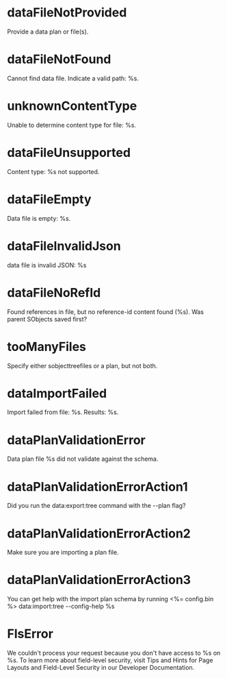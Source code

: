 # dataFileNotProvided

Provide a data plan or file(s).

# dataFileNotFound

Cannot find data file. Indicate a valid path: %s.

# unknownContentType

Unable to determine content type for file: %s.

# dataFileUnsupported

Content type: %s not supported.

# dataFileEmpty

Data file is empty: %s.

# dataFileInvalidJson

data file is invalid JSON: %s

# dataFileNoRefId

Found references in file, but no reference-id content found (%s). Was parent SObjects saved first?

# tooManyFiles

Specify either sobjecttreefiles or a plan, but not both.

# dataImportFailed

Import failed from file: %s. Results: %s.

# dataPlanValidationError

Data plan file %s did not validate against the schema.

# dataPlanValidationErrorAction1

Did you run the data:export:tree command with the --plan flag?

# dataPlanValidationErrorAction2

Make sure you are importing a plan file.

# dataPlanValidationErrorAction3

You can get help with the import plan schema by running <%= config.bin %> data:import:tree --config-help
%s

# FlsError

We couldn't process your request because you don't have access to %s on %s. To learn more about field-level security, visit Tips and Hints for Page Layouts and Field-Level Security in our Developer Documentation.
